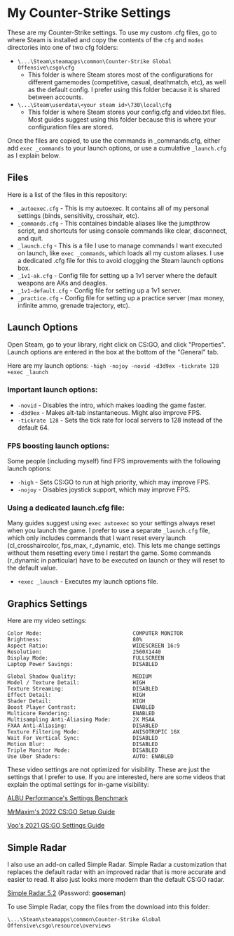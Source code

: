 # My Counter-Strike Settings

These are my Counter-Strike settings. To use my custom .cfg files, go to where Steam is installed and copy the contents of the `cfg` and `modes` directories into one of two cfg folders:

- `\...\Steam\steamapps\common\Counter-Strike Global Offensive\csgo\cfg`
	- This folder is where Steam stores most of the configurations for different gamemodes (competitive, casual, deathmatch, etc), as well as the default config. I prefer using this folder because it is shared between accounts.
- `\...\Steam\userdata\<your steam id>\730\local\cfg`
	- This folder is where Steam stores your config.cfg and video.txt files. Most guides suggest using this folder because this is where your configuration files are stored.

Once the files are copied, to use the commands in _commands.cfg, either add `exec _commands` to your launch options, or use a cumulative `_launch.cfg` as I explain below.

## Files

Here is a list of the files in this repository:

- `_autoexec.cfg` - This is my autoexec. It contains all of my personal settings (binds, sensitivity, crosshair, etc).
- `_commands.cfg` - This containes bindable aliases like the jumpthrow script, and shortcuts for using console commands like clear, disconnect, and quit.
- `_launch.cfg` - This is a file I use to manage commands I want executed on launch, like `exec _commands`, which loads all my custom aliases. I use a dedicated .cfg file for this to avoid clogging the Steam launch options box.
- `_1v1-ak.cfg` - Config file for setting up a 1v1 server where the default weapons are AKs and deagles.
- `_1v1-default.cfg` - Config file for setting up a 1v1 server.
- `_practice.cfg` - Config file for setting up a practice server (max money, infinite ammo, grenade trajectory, etc).

## Launch Options

Open Steam, go to your library, right click on CS:GO, and click "Properties". Launch options are entered in the box at the bottom of the "General" tab.

Here are my launch options: `-high -nojoy -novid -d3d9ex -tickrate 128 +exec _launch`

### Important launch options:

- `-novid` - Disables the intro, which makes loading the game faster.
- `-d3d9ex` - Makes alt-tab instantaneous. Might also improve FPS.
- `-tickrate 128` - Sets the tick rate for local servers to 128 instead of the default 64.

### FPS boosting launch options:

Some people (including myself) find FPS improvements with the following launch options:

- `-high` - Sets CS:GO to run at high priority, which may improve FPS.
- `-nojoy` - Disables joystick support, which may improve FPS.

### Using a dedicated launch.cfg file:

Many guides suggest using `exec autoexec` so your settings always reset when you launch the game. I prefer to use a separate `_launch.cfg` file, which only includes commands that I want reset every launch (cl_crosshaircolor, fps_max, r_dynamic, etc). This lets me change settings without them resetting every time I restart the game. Some commands (r_dynamic in particular) have to be executed on launch or they will reset to the default value.

- `+exec _launch` - Executes my launch options file.

## Graphics Settings

Here are my video settings:

	Color Mode:                             COMPUTER MONITOR
	Brightness:                             80%
	Aspect Ratio:                           WIDESCREEN 16:9
	Resolution:                             2560X1440
	Display Mode:                           FULLSCREEN
	Laptop Power Savings:                   DISABLED

	Global Shadow Quality:                  MEDIUM
	Model / Texture Detail:                 HIGH
	Texture Streaming:                      DISABLED
	Effect Detail:                          HIGH
	Shader Detail:                          HIGH
	Boost Player Contrast:                  ENABLED
	Multicore Rendering:                    ENABLED
	Multisampling Anti-Aliasing Mode:       2X MSAA
	FXAA Anti-Aliasing:                     DISABLED
	Texture Filtering Mode:                 ANISOTROPIC 16X
	Wait For Vertical Sync:                 DISABLED
	Motion Blur:                            DISABLED
	Triple Monitor Mode:                    DISABLED
	Use Uber Shaders:                       AUTO: ENABLED

These video settings are not optimized for visibility. These are just the settings that I prefer to use. If you are interested, here are some videos that explain the optimal settings for in-game visibility:

[ALBU Performance's Settings Benchmark](https://www.youtube.com/watch?v=e2e26BGdPxk)

[MrMaxim's 2022 CS:GO Setup Guide](https://www.youtube.com/watch?v=_NDlFy-Mc5Q)

[Voo's 2021 GS:GO Settings Guide](https://www.youtube.com/watch?v=aqTLaUDGPiM)

## Simple Radar

I also use an add-on called Simple Radar. Simple Radar a customization that replaces the default radar with an improved radar that is more accurate and easier to read. It also just looks more modern than the default CS:GO radar.

[Simple Radar 5.2](https://readtldr.gg/simpleradar-download) (Password: **gooseman**)

To use Simple Radar, copy the files from the download into this folder:

`\...\Steam\steamapps\common\Counter-Strike Global Offensive\csgo\resource\overviews`